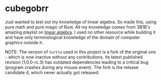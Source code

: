 # cubegobrr
Just wanted to test out my knowledge of linear algebra. So made this, using pure math and pure magic of Rust. All my knowledge comes from 3B1B's amazing playlist on [linear algebra](https://youtube.com/playlist?list=PLZHQObOWTQDPD3MizzM2xVFitgF8hE_ab&si=I-cRWnJgXXZ8c-Qb). I used no other resource while building it and have only terminological knowledge of the domain of computer graphics outside it. 

NOTE: The version of `turtle` used in this project is a fork of the original one - which is now inactive without any contributions. Its latest published revision (1.0.0-rc.3) has outdated dependencies leading to a critical bug (program crashes during any mouse event). The fork is the release candidate 4, which never actually got released.